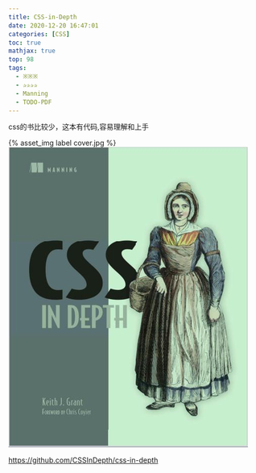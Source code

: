 ```yaml
---
title: CSS-in-Depth
date: 2020-12-20 16:47:01
categories: [CSS]
toc: true
mathjax: true
top: 98
tags:
  - ※※※
  - ✰✰✰✰
  - Manning
  - TODO-PDF
---
```


css的书比较少，这本有代码,容易理解和上手

{% asset_img label cover.jpg %}
![](CSS-in-Depth/cover.jpg)
<!-- more -->

https://github.com/CSSInDepth/css-in-depth